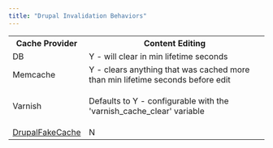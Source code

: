 ```yaml
---
title: "Drupal Invalidation Behaviors"
---
```


  <table class="confluenceTable">
    <tbody>
      <tr>
        <th class="confluenceTh">Cache Provider</th>
        <th class="confluenceTh">Content Editing</th>
      </tr>
      <tr>
        <td class="confluenceTd">DB</td>
        <td class="confluenceTd">Y - will clear in min lifetime seconds</td>
      </tr>
      <tr>
        <td colspan="1" class="confluenceTd">Memcache</td>
        <td colspan="1" class="confluenceTd">Y - clears anything that was cached more than min lifetime seconds before edit</td>
      </tr>
      <tr>
        <td colspan="1" class="confluenceTd">Varnish</td>
        <td colspan="1" class="confluenceTd"><p><span>Defaults to Y - c</span>onfigurable with the 'varnish_cache_clear' variable</p></td>
      </tr>
      <tr>
        <td colspan="1" class="confluenceTd"><a href="http://drupal.org/node/797346" class="external-link" rel="nofollow">DrupalFakeCache</a></td>
        <td colspan="1" class="confluenceTd">N</td>
      </tr>
    </tbody>
  </table>

